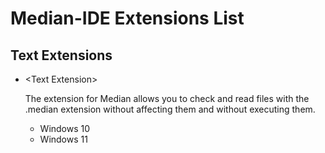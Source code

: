 
# Median-IDE Extensions List
## Text Extensions
* \<Text Extension\>
  
  The extension for Median allows you to check and read files with the .median extension without affecting them and without executing them.

  * Windows 10
  * Windows 11
